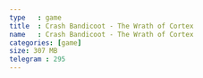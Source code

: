 ```yaml
---
type   : game
title  : Crash Bandicoot - The Wrath of Cortex
name   : Crash Bandicoot - The Wrath of Cortex
categories: [game]
size: 307 MB
telegram : 295
---
```


